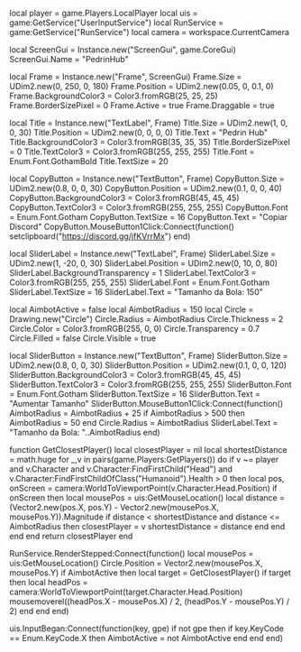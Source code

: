 local player = game.Players.LocalPlayer
local uis = game:GetService("UserInputService")
local RunService = game:GetService("RunService")
local camera = workspace.CurrentCamera

local ScreenGui = Instance.new("ScreenGui", game.CoreGui)
ScreenGui.Name = "PedrinHub"

local Frame = Instance.new("Frame", ScreenGui)
Frame.Size = UDim2.new(0, 250, 0, 180)
Frame.Position = UDim2.new(0.05, 0, 0.1, 0)
Frame.BackgroundColor3 = Color3.fromRGB(25, 25, 25)
Frame.BorderSizePixel = 0
Frame.Active = true
Frame.Draggable = true

local Title = Instance.new("TextLabel", Frame)
Title.Size = UDim2.new(1, 0, 0, 30)
Title.Position = UDim2.new(0, 0, 0, 0)
Title.Text = "Pedrin Hub"
Title.BackgroundColor3 = Color3.fromRGB(35, 35, 35)
Title.BorderSizePixel = 0
Title.TextColor3 = Color3.fromRGB(255, 255, 255)
Title.Font = Enum.Font.GothamBold
Title.TextSize = 20

local CopyButton = Instance.new("TextButton", Frame)
CopyButton.Size = UDim2.new(0.8, 0, 0, 30)
CopyButton.Position = UDim2.new(0.1, 0, 0, 40)
CopyButton.BackgroundColor3 = Color3.fromRGB(45, 45, 45)
CopyButton.TextColor3 = Color3.fromRGB(255, 255, 255)
CopyButton.Font = Enum.Font.Gotham
CopyButton.TextSize = 16
CopyButton.Text = "Copiar Discord"
CopyButton.MouseButton1Click:Connect(function()
    setclipboard("https://discord.gg/jfKVrrMx")
end)

local SliderLabel = Instance.new("TextLabel", Frame)
SliderLabel.Size = UDim2.new(1, -20, 0, 30)
SliderLabel.Position = UDim2.new(0, 10, 0, 80)
SliderLabel.BackgroundTransparency = 1
SliderLabel.TextColor3 = Color3.fromRGB(255, 255, 255)
SliderLabel.Font = Enum.Font.Gotham
SliderLabel.TextSize = 16
SliderLabel.Text = "Tamanho da Bola: 150"

local AimbotActive = false
local AimbotRadius = 150
local Circle = Drawing.new("Circle")
Circle.Radius = AimbotRadius
Circle.Thickness = 2
Circle.Color = Color3.fromRGB(255, 0, 0)
Circle.Transparency = 0.7
Circle.Filled = false
Circle.Visible = true

local SliderButton = Instance.new("TextButton", Frame)
SliderButton.Size = UDim2.new(0.8, 0, 0, 30)
SliderButton.Position = UDim2.new(0.1, 0, 0, 120)
SliderButton.BackgroundColor3 = Color3.fromRGB(45, 45, 45)
SliderButton.TextColor3 = Color3.fromRGB(255, 255, 255)
SliderButton.Font = Enum.Font.Gotham
SliderButton.TextSize = 16
SliderButton.Text = "Aumentar Tamanho"
SliderButton.MouseButton1Click:Connect(function()
    AimbotRadius = AimbotRadius + 25
    if AimbotRadius > 500 then
        AimbotRadius = 50
    end
    Circle.Radius = AimbotRadius
    SliderLabel.Text = "Tamanho da Bola: "..AimbotRadius
end)

function GetClosestPlayer()
    local closestPlayer = nil
    local shortestDistance = math.huge
    for _,v in pairs(game.Players:GetPlayers()) do
        if v ~= player and v.Character and v.Character:FindFirstChild("Head") and v.Character:FindFirstChildOfClass("Humanoid").Health > 0 then
            local pos, onScreen = camera:WorldToViewportPoint(v.Character.Head.Position)
            if onScreen then
                local mousePos = uis:GetMouseLocation()
                local distance = (Vector2.new(pos.X, pos.Y) - Vector2.new(mousePos.X, mousePos.Y)).Magnitude
                if distance < shortestDistance and distance <= AimbotRadius then
                    closestPlayer = v
                    shortestDistance = distance
                end
            end
        end
    end
    return closestPlayer
end

RunService.RenderStepped:Connect(function()
    local mousePos = uis:GetMouseLocation()
    Circle.Position = Vector2.new(mousePos.X, mousePos.Y)
    if AimbotActive then
        local target = GetClosestPlayer()
        if target then
            local headPos = camera:WorldToViewportPoint(target.Character.Head.Position)
            mousemoverel((headPos.X - mousePos.X) / 2, (headPos.Y - mousePos.Y) / 2)
        end
    end
end)

uis.InputBegan:Connect(function(key, gpe)
    if not gpe then
        if key.KeyCode == Enum.KeyCode.X then
            AimbotActive = not AimbotActive
        end
    end
end)

